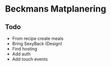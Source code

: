 # Beckmans Matplanering

## Todo
- From recipe create meals
- Bring SexyBack (Design)
- Find hosting
- Add auth
- Add touch events
